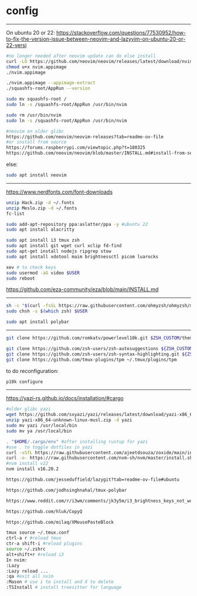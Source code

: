 # config

---

On ubuntu 20 or 22: https://stackoverflow.com/questions/77530952/how-to-fix-the-version-issue-between-neovim-and-lazyvim-on-ubuntu-20-or-22-versi

```bash
#no longer needed after neovim update can do else install
curl -LO https://github.com/neovim/neovim/releases/latest/download/nvim.appimage
chmod u+x nvim.appimage
./nvim.appimage

./nvim.appimage --appimage-extract
./squashfs-root/AppRun --version

sudo mv squashfs-root /
sudo ln -s /squashfs-root/AppRun /usr/bin/nvim

sudo rm /usr/bin/nvim
sudo ln -s /squashfs-root/AppRun /usr/bin/nvim

#neovim on older glibc
https://github.com/neovim/neovim-releases?tab=readme-ov-file
#or install from source
https://forums.raspberrypi.com/viewtopic.php?t=180325
https://github.com/neovim/neovim/blob/master/INSTALL.md#install-from-source
```

else:

```bash
sudo apt install neovim
```

---

https://www.nerdfonts.com/font-downloads

```bash
unzip Hack.zip -d ~/.fonts
unzip Meslo.zip -d ~/.fonts
fc-list
```

```bash
sudo add-apt-repository ppa:aslatter/ppa -y #ubuntu 22
sudo apt install alacritty

sudo apt install i3 tmux zsh
sudo apt install git wget curl xclip fd-find
sudo apt-get install nodejs ripgrep stow
sudo apt install xdotool maim brightnessctl picom luarocks
```

```bash
xev # to check keys
sudo usermod -aG video $USER
sudo reboot
```

https://github.com/eza-community/eza/blob/main/INSTALL.md

---

```bash
sh -c "$(curl -fsSL https://raw.githubusercontent.com/ohmyzsh/ohmyzsh/master/tools/install.sh)" #oh my zsh
sudo chsh -s $(which zsh) $USER

sudo apt install polybar
```

---

```bash
git clone https://github.com/romkatv/powerlevel10k.git $ZSH_CUSTOM/themes/powerlevel10k
```

```bash
git clone https://github.com/zsh-users/zsh-autosuggestions ${ZSH_CUSTOM:-~/.oh-my-zsh/custom}/plugins/zsh-autosuggestions
git clone https://github.com/zsh-users/zsh-syntax-highlighting.git ${ZSH_CUSTOM:-~/.oh-my-zsh/custom}/plugins/zsh-syntax-highlighting
git clone https://github.com/tmux-plugins/tpm ~/.tmux/plugins/tpm
```

to do reconfiguration:

```bash
p10k configure
```

---

https://yazi-rs.github.io/docs/installation/#cargo

```bash
#older glibc yazi
wget https://github.com/sxyazi/yazi/releases/latest/download/yazi-x86_64-unknown-linux-musl.zip
unzip yazi-x86_64-unknown-linux-musl.zip -d yazi
sudo mv yazi /usr/local/bin
sudo mv ya /usr/local/bin

. "$HOME/.cargo/env" #after installing rustup for yazi
#use . to toggle dotfiles in yazi
curl -sSfL https://raw.githubusercontent.com/ajeetdsouza/zoxide/main/install.sh | sh #install zoxide for batter cd
curl -o- https://raw.githubusercontent.com/nvm-sh/nvm/master/install.sh | bash #install npm for node
#nvm install v22
nvm install v16.20.2

https://github.com/jesseduffield/lazygit?tab=readme-ov-file#ubuntu

https://github.com/jodhsinghnahal/tmux-polybar

https://www.reddit.com/r/i3wm/comments/jk3y5m/i3_brightness_keys_not_working/

https://github.com/hluk/CopyQ

https://github.com/milaq/XMousePasteBlock
```

```bash
tmux source ~/.tmux.conf
ctrl-a r #reload tmux
ctr-a shift-i #reload plugins
source ~/.zshrc
alt+shift+r #reload i3
In nvim:
:Lazy
:Lazy reload ...
:qa #exit all nvim
:Mason # use i to install and X to delete
:TSInstall # install treesitter for language
```
